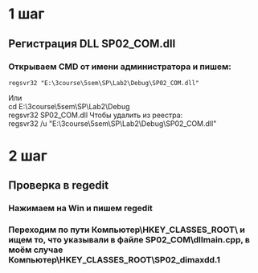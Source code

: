# 1 шаг  
## Регистрация DLL SP02_COM.dll
### Открываем CMD от имени администратора и пишем:  
	regsvr32 "E:\3course\5sem\SP\Lab2\Debug\SP02_COM.dll"
Или  
	cd E:\3course\5sem\SP\Lab2\Debug\
	regsvr32 SP02_COM.dll
Чтобы удалить из реестра:  
	regsvr32 /u "E:\3course\5sem\SP\Lab2\Debug\SP02_COM.dll"

# 2 шаг
## Проверка в regedit
### Нажимаем на Win и пишем regedit  
### Переходим по пути Компьютер\HKEY_CLASSES_ROOT\ и ищем то, что указывали в файле SP02_COM\dllmain.cpp, в моём случае Компьютер\HKEY_CLASSES_ROOT\SP02_dimaxdd.1
